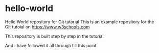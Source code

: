# hello-world
Hello World repository for Git tutorial
This is an example repository for the Git tutoial on https://www.w3schools.com

This repository is built step by step in the tutorial.

And i have followed it all through till this point.
